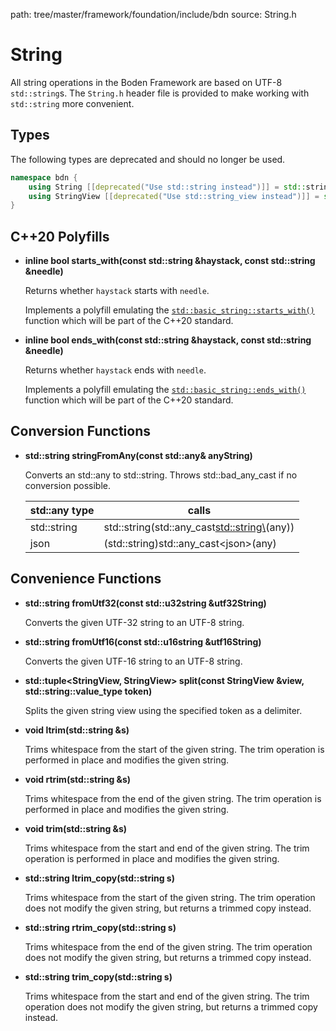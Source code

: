path: tree/master/framework/foundation/include/bdn
source: String.h

# String

All string operations in the Boden Framework are based on UTF-8 `std::string`s. The `String.h` header file is provided to make working with `std::string` more convenient.

## Types

The following types are deprecated and should no longer be used.

```c++
namespace bdn {
    using String [[deprecated("Use std::string instead")]] = std::string;
    using StringView [[deprecated("Use std::string_view instead")]] = std::string_view;
}
```

## C++20 Polyfills

* **inline bool starts_with(const std::string &haystack, const std::string &needle)**

	Returns whether `haystack` starts with `needle`.

	Implements a polyfill emulating the [`std::basic_string::starts_with()`](https://en.cppreference.com/w/cpp/string/basic_string/starts_with) function which will be part of the C++20 standard.

* **inline bool ends_with(const std::string &haystack, const std::string &needle)**

	Returns whether `haystack` ends with `needle`.

	Implements a polyfill emulating the [`std::basic_string::ends_with()`](https://en.cppreference.com/w/cpp/string/basic_string/ends_with) function which will be part of the C++20 standard.

## Conversion Functions

* **std::string stringFromAny(const std::any& anyString)**

	Converts an std::any to std::string. Throws std::bad_any_cast if no conversion possible.

	| std::any type  | calls |
	|---|---|
	| std::string | std::string(std::any_cast<std::string\>(any)) |
	| json | (std::string)std::any_cast<json\>(any) |

## Convenience Functions

* **std::string fromUtf32(const std::u32string &utf32String)**

	Converts the given UTF-32 string to an UTF-8 string.

* **std::string fromUtf16(const std::u16string &utf16String)**

	Converts the given UTF-16 string to an UTF-8 string.

* **std::tuple<StringView, StringView> split(const StringView &view, std::string::value_type token)**

	Splits the given string view using the specified token as a delimiter.

* **void ltrim(std::string &s)**

	Trims whitespace from the start of the given string. The trim operation is performed in place and modifies the given string.

* **void rtrim(std::string &s)**

	Trims whitespace from the end of the given string. The trim operation is performed in place and modifies the given string.

* **void trim(std::string &s)**

	Trims whitespace from the start and end of the given string. The trim operation is performed in place and modifies the given string.

* **std::string ltrim_copy(std::string s)**

	Trims whitespace from the start of the given string. The trim operation does not modify the given string, but returns a trimmed copy instead.

* **std::string rtrim_copy(std::string s)**

	Trims whitespace from the end of the given string. The trim operation does not modify the given string, but returns a trimmed copy instead.

* **std::string trim_copy(std::string s)**

	Trims whitespace from the start and end of the given string. The trim operation does not modify the given string, but returns a trimmed copy instead.
